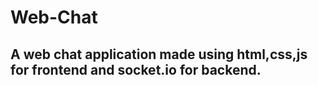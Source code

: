 # Web-Chat
## A web chat application made using html,css,js for frontend and socket.io for backend.
